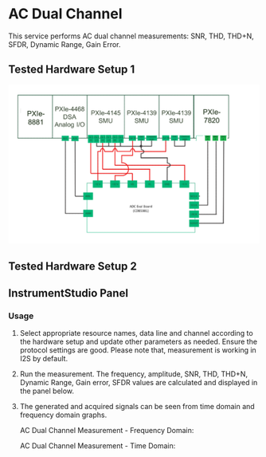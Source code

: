 # AC Dual Channel
This service performs AC dual channel measurements: SNR, THD, THD+N, SFDR, Dynamic Range, Gain Error.

## Tested Hardware Setup 1

![alt text](meas-images/hardware-setup-for-CDB5381.png)

## Tested Hardware Setup 2



## InstrumentStudio Panel

### Usage

1. Select appropriate resource names, data line and channel according to the hardware setup and update other parameters as needed. Ensure the protocol settings are good. Please note that, measurement is working in I2S by default.



2. Run the measurement. The frequency, amplitude, SNR, THD, THD+N, Dynamic Range, Gain error, SFDR values are calculated and displayed in the panel below.


3. The generated and acquired signals can be seen from time domain and frequency domain graphs.

   AC Dual Channel Measurement - Frequency Domain:


   AC Dual Channel Measurement - Time Domain:
